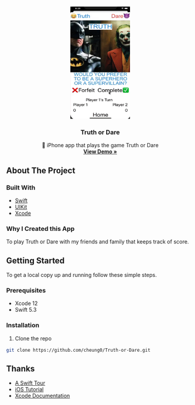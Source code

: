 <!-- PROJECT LOGO -->
<p align="center">
  <a href="https://www.youtube.com/watch?v=6NinAigF6zw&t=3s&ab_channel=MikeC">
    <IMG SRC="truthdare.gif" alt="Logo" width="160" height="300">
  </a>

  <h3 align="center">Truth or Dare</h3>

  <p align="center">
    📱 iPhone app that plays the game Truth or Dare
    <br />
    <a href="https://www.youtube.com/watch?v=6NinAigF6zw&t=3s&ab_channel=MikeC"><strong>View Demo »</strong></a>
  </p>
</p>



<!-- ABOUT THE PROJECT -->
## About The Project

### Built With

* [Swift](https://swift.org/documentation/)
* [UIKit](https://developer.apple.com/documentation/uikit)
* [Xcode](https://developer.apple.com/xcode/)

### Why I Created this App
To play Truth or Dare with my friends and family that keeps track of score.



<!-- GETTING STARTED -->
## Getting Started

To get a local copy up and running follow these simple steps.

### Prerequisites

* Xcode 12
* Swift 5.3

### Installation

1. Clone the repo
```sh
git clone https://github.com/cheung0/Truth-or-Dare.git
```



<!-- ACKNOWLEDGEMENTS -->
## Thanks

* [A Swift Tour](https://docs.swift.org/swift-book/GuidedTour/GuidedTour.html)
* [iOS Tutorial](https://www.youtube.com/watch?v=09TeUXjzpKs&t=10377s&ab_channel=CodeWithChris)
* [Xcode Documentation](https://developer.apple.com/documentation/xcode/)
